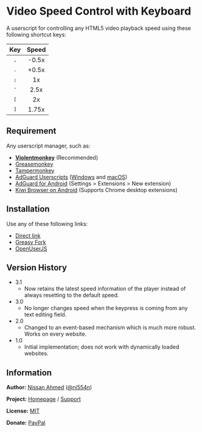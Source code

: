 # Video Speed Control with Keyboard

A userscript for controlling any HTML5 video playback speed using these following shortcut keys:

| Key | Speed |
| :---: | :---: |
| <kbd>,</kbd> | -0.5x |
| <kbd>.</kbd> | +0.5x |
| <kbd>;</kbd> | 1x |
| <kbd>'</kbd> | 2.5x |
| <kbd>[</kbd> | 2x |
| <kbd>]</kbd> | 1.75x |

## Requirement

Any userscript manager, such as:

- [**Violentmonkey**](https://violentmonkey.github.io/get-it/) (Recommended)
- [Greasemonkey](https://addons.mozilla.org/en-US/firefox/addon/greasemonkey/)
- [Tampermonkey](https://www.tampermonkey.net/)
- [AdGuard Userscripts](https://kb.adguard.com/en/general/userscripts) ([Windows](https://kb.adguard.com/en/windows/features/extensions) and [macOS](https://kb.adguard.com/en/macos/features/extensions))
- [AdGuard for Android](https://adguard.com/en/adguard-android/overview.html) (Settings > Extensions > New extension)
- [Kiwi Browser on Android](https://play.google.com/store/apps/details?id=com.kiwibrowser.browser) (Supports Chrome desktop extensions)

## Installation

Use any of these following links:

- [Direct link](https://github.com/ni554n/userscripts/raw/master/video-speed-control-with-keyboard/video-speed-control-with-keyboard.user.js)
- [Greasy Fork](https://greasyfork.org/en/scripts/398548-video-speed-control-with-keyboard)
- [OpenUserJS](https://openuserjs.org/scripts/ni554n/Video_Speed_Control_with_Keyboard)

## Version History

- 3.1
  - Now retains the latest speed information of the player instead of always resetting to the default speed.
- 3.0
  - No longer changes speed when the keypress is coming from any text editing field.
- 2.0
  - Changed to an event-based mechanism which is much more robust. Works on every website.
- 1.0
  - Initial implementation; does not work with dynamically loaded websites.

## Information

**Author:** [Nissan Ahmed](https://ni554n.github.io) ([@ni554n](https://twitter.com/ni554n))

**Project:** [Homepage](https://github.com/ni554n/userscripts/) / [Support](https://github.com/ni554n/userscripts/issues)

**License:** [MIT](https://github.com/ni554n/userscripts/blob/master/LICENSE)

**Donate:** [PayPal](https://paypal.me/ni554n)
